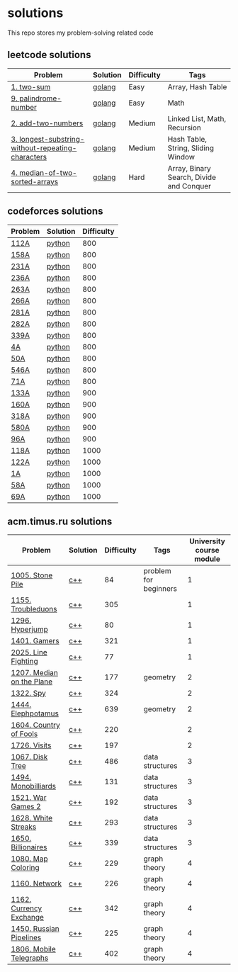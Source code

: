 # solutions
This repo stores my problem-solving related code

## leetcode solutions

|Problem|Solution|Difficulty|Tags|
|-|-|-|-|
| [1. two-sum](https://leetcode.com/problems/two-sum/) | [golang](/leetcode/two-sum.go) | Easy | Array, Hash Table |
| [9. palindrome-number](https://leetcode.com/problems/palindrome-number/) | [golang](/leetcode/palindrome-number.go) | Easy | Math |
| [2. add-two-numbers](https://leetcode.com/problems/add-two-numbers/) | [golang](/leetcode/add-two-numbers.go) | Medium | Linked List, Math, Recursion |
| [3. longest-substring-without-repeating-characters](https://leetcode.com/problems/longest-substring-without-repeating-characters/) | [golang](/leetcode/longest-substring-without-repeating-characters.go) | Medium | Hash Table, String, Sliding Window |
| [4. median-of-two-sorted-arrays](https://leetcode.com/problems/median-of-two-sorted-arrays/) | [golang](/leetcode/median-of-two-sorted-arrays.go) | Hard | Array, Binary Search, Divide and Conquer |


## codeforces solutions
| Problem | Solution | Difficulty |
|-|-|-|
| [112A](https://codeforces.com/contest/112/problem/A) | [python](/codeforces/112A.py) | 800 |
| [158A](https://codeforces.com/contest/158/problem/A) | [python](/codeforces/158A.py) | 800 |
| [231A](https://codeforces.com/contest/231/problem/A) | [python](/codeforces/231A.py) | 800 |
| [236A](https://codeforces.com/contest/236/problem/A) | [python](/codeforces/236A.py) | 800 |
| [263A](https://codeforces.com/contest/263/problem/A) | [python](/codeforces/263A.py) | 800 |
| [266A](https://codeforces.com/contest/266/problem/A) | [python](/codeforces/266A.py) | 800 |
| [281A](https://codeforces.com/contest/281/problem/A) | [python](/codeforces/281A.py) | 800 |
| [282A](https://codeforces.com/contest/282/problem/A) | [python](/codeforces/282A.py) | 800 |
| [339A](https://codeforces.com/contest/339/problem/A) | [python](/codeforces/339A.py) | 800 |
| [4A](https://codeforces.com/contest/4/problem/A) | [python](/codeforces/4A.py) | 800 |
| [50A](https://codeforces.com/contest/50/problem/A) | [python](/codeforces/50A.py) | 800 |
| [546A](https://codeforces.com/contest/546/problem/A) | [python](/codeforces/546A.py) | 800 |
| [71A](https://codeforces.com/contest/71/problem/A) | [python](/codeforces/71A.py) | 800 |
| [133A](https://codeforces.com/contest/133/problem/A) | [python](/codeforces/133A.py) | 900 |
| [160A](https://codeforces.com/contest/160/problem/A) | [python](/codeforces/160A.py) | 900 |
| [318A](https://codeforces.com/contest/318/problem/A) | [python](/codeforces/318A.py) | 900 |
| [580A](https://codeforces.com/contest/580/problem/A) | [python](/codeforces/580A.py) | 900 |
| [96A](https://codeforces.com/contest/96/problem/A) | [python](/codeforces/96A.py) | 900 |
| [118A](https://codeforces.com/contest/118/problem/A) | [python](/codeforces/118A.py) | 1000 |
| [122A](https://codeforces.com/contest/122/problem/A) | [python](/codeforces/122A.py) | 1000 |
| [1A](https://codeforces.com/contest/1/problem/A) | [python](/codeforces/1A.py) | 1000 |
| [58A](https://codeforces.com/contest/58/problem/A) | [python](/codeforces/58A.py) | 1000 |
| [69A](https://codeforces.com/contest/69/problem/A) | [python](/codeforces/69A.py) | 1000 |


## acm.timus.ru solutions
| Problem | Solution | Difficulty | Tags | University course module |
|-|-|-|-|-|
| [1005. Stone Pile](https://acm.timus.ru/problem.aspx?num=1005) | [c++](/acm.timus/1005.cpp) | 84 | problem for beginners | 1 |
| [1155. Troubleduons](https://acm.timus.ru/problem.aspx?num=1155) | [c++](/acm.timus/1155.cpp) | 305 |  | 1 |
| [1296. Hyperjump](https://acm.timus.ru/problem.aspx?num=1296) | [c++](/acm.timus/1296.cpp) | 80 |  | 1 |
| [1401. Gamers](https://acm.timus.ru/problem.aspx?num=1401) | [c++](/acm.timus/1401.cpp) | 321 |  | 1 |
| [2025. Line Fighting](https://acm.timus.ru/problem.aspx?num=2025) | [c++](/acm.timus/2025.cpp) | 77 |  | 1 |
| [1207. Median on the Plane](https://acm.timus.ru/problem.aspx?num=1207) | [c++](/acm.timus/1207.cpp) | 177 | geometry | 2 |
| [1322. Spy](https://acm.timus.ru/problem.aspx?num=1322) | [c++](/acm.timus/1322.cpp) | 324 |  | 2 |
| [1444. Elephpotamus](https://acm.timus.ru/problem.aspx?num=1444) | [c++](/acm.timus/1444.cpp) | 639 | geometry | 2 |
| [1604. Country of Fools](https://acm.timus.ru/problem.aspx?num=1604) | [c++](/acm.timus/1604.cpp) | 220 |  | 2 |
| [1726. Visits](https://acm.timus.ru/problem.aspx?num=1726) | [c++](/acm.timus/1726.cpp) | 197 |  | 2 |
| [1067. Disk Tree](https://acm.timus.ru/problem.aspx?num=1067) | [c++](/acm.timus/1067.cpp) | 486 | data structures | 3 |
| [1494. Monobilliards](https://acm.timus.ru/problem.aspx?num=1494) | [c++](/acm.timus/1494.cpp) | 131 | data structures | 3 |
| [1521. War Games 2](https://acm.timus.ru/problem.aspx?num=1521) | [c++](/acm.timus/1521.cpp) | 192 | data structures | 3 |
| [1628. White Streaks](https://acm.timus.ru/problem.aspx?num=1628) | [c++](/acm.timus/1628.cpp) | 293 | data structures | 3 |
| [1650. Billionaires](https://acm.timus.ru/problem.aspx?num=1650) | [c++](/acm.timus/1650.cpp) | 339 | data structures | 3 |
| [1080. Map Coloring](https://acm.timus.ru/problem.aspx?num=1080) | [c++](/acm.timus/1080.cpp) | 229 | graph theory | 4 |
| [1160. Network](https://acm.timus.ru/problem.aspx?num=1160) | [c++](/acm.timus/1160.cpp) | 226 | graph theory | 4 |
| [1162. Currency Exchange](https://acm.timus.ru/problem.aspx?num=1162) | [c++](/acm.timus/1162.cpp) | 342 | graph theory | 4 |
| [1450. Russian Pipelines](https://acm.timus.ru/problem.aspx?num=1450) | [c++](/acm.timus/1450.cpp) | 225 | graph theory | 4 |
| [1806. Mobile Telegraphs](https://acm.timus.ru/problem.aspx?num=1806) | [c++](/acm.timus/1806.cpp) | 402 | graph theory | 4 |


